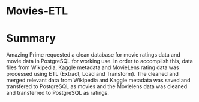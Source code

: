 # Movies-ETL

# Summary 
Amazing Prime requested a clean database for movie ratings data and movie data in PostgreSQL for working use. In order to accomplish this, data files from Wikipedia, Kaggle metadata and MovieLens rating data was processed using ETL (Extract, Load and Transform). The cleaned and merged relevant data from Wikipedia and Kaggle metadata was saved and transfered to PostgreSQL as movies and the Movielens data was cleaned and transferred to PostgreSQL as ratings. 



